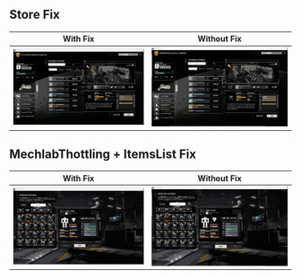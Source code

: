 ## Store Fix
With Fix                   |  Without Fix
:-------------------------:|:-------------------------:
![](gifs/fix-store.gif)    |  ![](gifs/nofix-store.gif)

## MechlabThottling + ItemsList Fix
With Fix                   |  Without Fix
:-------------------------:|:-------------------------:
![](gifs/fix-mechlab.gif)  |  ![](gifs/nofix-mechlab.gif)

